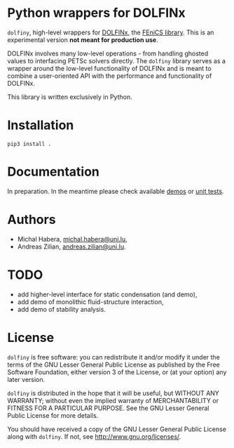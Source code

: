# Python wrappers for DOLFINx
`dolfiny`, high-level wrappers for [DOLFINx](https://github.com/FEniCS/dolfinx), the [FEniCS library](https://www.fenicsproject.org).
This is an experimental version **not meant for production use**.

DOLFINx involves many low-level operations - from handling ghosted values to interfacing PETSc solvers directly. The `dolfiny` library serves as a wrapper around the low-level functionality of DOLFINx and is meant to combine a user-oriented API with the performance and functionality of DOLFINx.

This library is written exclusively in Python.

# Installation
`pip3 install .`

# Documentation
In preparation. In the meantime please check available [demos](demo/) or [unit tests](test/).

# Authors
- Michal Habera, <michal.habera@uni.lu>,
- Andreas Zilian, <andreas.zilian@uni.lu>.

# TODO
- add higher-level interface for static condensation (and demo),
- add demo of monolithic fluid-structure interaction,
- add demo of stability analysis.

# License
`dolfiny` is free software: you can redistribute it and/or modify it under the terms of the GNU Lesser General Public License as published by the Free Software Foundation, either version 3 of the License, or (at your option) any later version.

`dolfiny` is distributed in the hope that it will be useful, but WITHOUT ANY WARRANTY; without even the implied warranty of MERCHANTABILITY or FITNESS FOR A PARTICULAR PURPOSE. See the GNU Lesser General Public License for more details.

You should have received a copy of the GNU Lesser General Public License along with `dolfiny`. If not, see <http://www.gnu.org/licenses/>.
